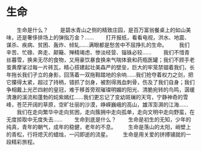 # 生命
　　生命是什么？ 
　　是碧水青山之侧的精致庄园，是百万富翁餐桌上的如山美味，还是奢侈排场上的弹指万金？...... 
　　打开报纸，看看电视，洪水、地震、谋杀、疾病、贫困、轰炸、倾轧......满眼都是愁苦中不屈挣扎的生命。 
　　我们辛苦、忙碌、奔走、颠簸、殚精竭虑、惨淡经营、锱铢必较...... 
　　我们不惜青丝暮雪，换来无尽的食物，又用豪饮暴食换来气喘体衰和药瓶医罐；我们不顾手老茧黄摩挲过每一片砖瓦，精心搭建起壮美森严的壁垒，巨大的牢笼禁锢着我们，长年拖长我们孑立的身影，回荡着一双拖鞋踏地的余响......我们抢夺着权力之剑，把它攥得太紧，超过了持柄，错抓了剑身，被割得溅血刺骨，伤及了我们自身；我们争相戴上光芒四射的皇冠，难于移首旁观璀璨明媚的阳光、清脆宛转的鸟鸣，潺缓清澈的溪流和蓬勃的姹紫嫣红......我们更忘记了变幼斑斓的天穹，宁静神奇的雪峰，苍茫开阔的草原，空旷壮丽的沙漠，峥嵘巍峨的高山，雄浑澎湃的江海...... 
　　我们在走向繁华中走向贫困，走向簇拥中走向孤单，走向文明中走向野蛮，在无度掠取中无度失去...... 
　　生命到底是什么？ 
　　生命是初生的无知，少年的纯真，青年的朝气，成年的稳健，老年的不息。 
　　生命是落山的太阳，峭壁上的青松，行将熄灭的蜡烛，一闪即逝的流星。 
　　生命是用关爱的拼搏铺就的一段精彩旅程。
 